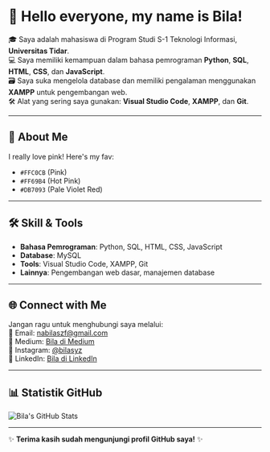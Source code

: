 # 👋 Hello everyone, my name is Bila!

🎓 Saya adalah mahasiswa di Program Studi S-1 Teknologi Informasi, **Universitas Tidar**.  
💻 Saya memiliki kemampuan dalam bahasa pemrograman **Python**, **SQL**, **HTML**, **CSS**, dan **JavaScript**.  
🗃️ Saya suka mengelola database dan memiliki pengalaman menggunakan **XAMPP** untuk pengembangan web.  
🛠️ Alat yang sering saya gunakan: **Visual Studio Code**, **XAMPP**, dan **Git**.

---

## 🌸 About Me
I really love pink! Here's my fav:
- `#FFC0CB` (Pink)  
- `#FF69B4` (Hot Pink)  
- `#DB7093` (Pale Violet Red)  

---

## 🛠️ Skill & Tools
- **Bahasa Pemrograman**: Python, SQL, HTML, CSS, JavaScript  
- **Database**: MySQL  
- **Tools**: Visual Studio Code, XAMPP, Git  
- **Lainnya**: Pengembangan web dasar, manajemen database  

---

## 🌐 Connect with Me
Jangan ragu untuk menghubungi saya melalui:  
📧 Email: [nabilaszf@gmail.com](mailto:nabilaszf@gmail.com)  
📝 Medium: [Bila di Medium](https://medium.com/@nabilaszf)  
📸 Instagram: [@bilasyz](https://instagram.com/bilasyz)  
🔗 LinkedIn: [Bila di LinkedIn](https://linkedin.com/in/nabilaszf)  

---

## 📊 Statistik GitHub
![Bila's GitHub Stats](https://github-readme-stats.vercel.app/api?username=nabilaszf&show_icons=true&theme=radical&hide_border=true&bg_color=FFC0CB&title_color=FF69B4&icon_color=DB7093)

---

✨ **Terima kasih sudah mengunjungi profil GitHub saya!** ✨
